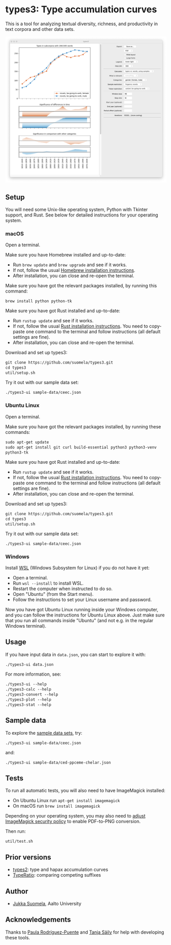 # types3: Type accumulation curves

This is a tool for analyzing textual diversity, richness, and productivity in text corpora and other data sets.

![Screenshot: user interface](doc/types3.png)

## Setup

You will need some Unix-like operating system, Python with Tkinter support, and Rust. See below for detailed instructions for your operating system.

### macOS

Open a terminal.

Make sure you have Homebrew installed and up-to-date:

- Run `brew update` and `brew upgrade` and see if it works.
- If not, follow the usual [Homebrew installation instructions](https://brew.sh).
- After installation, you can close and re-open the terminal.

Make sure you have got the relevant packages installed, by running this command:

    brew install python python-tk

Make sure you have got Rust installed and up-to-date:

- Run `rustup update` and see if it works.
- If not, follow the usual [Rust installation instructions](https://www.rust-lang.org/tools/install). You need to copy-paste one command to the terminal and follow instructions (all default settings are fine).
- After installation, you can close and re-open the terminal.

Download and set up types3:

    git clone https://github.com/suomela/types3.git
    cd types3
    util/setup.sh

Try it out with our sample data set:

    ./types3-ui sample-data/ceec.json

### Ubuntu Linux

Open a terminal.

Make sure you have got the relevant packages installed, by running these commands:

    sudo apt-get update
    sudo apt-get install git curl build-essential python3 python3-venv python3-tk

Make sure you have got Rust installed and up-to-date:

- Run `rustup update` and see if it works.
- If not, follow the usual [Rust installation instructions](https://www.rust-lang.org/tools/install). You need to copy-paste one command to the terminal and follow instructions (all default settings are fine).
- After installation, you can close and re-open the terminal.

Download and set up types3:

    git clone https://github.com/suomela/types3.git
    cd types3
    util/setup.sh

Try it out with our sample data set:

    ./types3-ui sample-data/ceec.json

### Windows

Install [WSL](https://learn.microsoft.com/en-us/windows/wsl/install) (Windows Subsystem for Linux) if you do not have it yet:

- Open a terminal.
- Run `wsl --install` to install WSL.
- Restart the computer when instructed to do so.
- Open "Ubuntu" (from the Start menu).
- Follow the instructions to set your Linux username and password.

Now you have got Ubuntu Linux running inside your Windows computer, and you can follow the instructions for Ubuntu Linux above. Just make sure that you run all commands inside "Ubuntu" (and not e.g. in the regular Windows terminal).

## Usage

If you have input data in `data.json`, you can start to explore it with:

    ./types3-ui data.json

For more information, see:

    ./types3-ui --help
    ./types3-calc --help
    ./types3-convert --help
    ./types3-plot --help
    ./types3-stat --help

## Sample data

To explore the [sample data sets](sample-data), try:

    ./types3-ui sample-data/ceec.json

and:

    ./types3-ui sample-data/ced-ppceme-chelar.json

## Tests

To run all automatic tests, you will also need to have ImageMagick installed:

- On Ubuntu Linux run `apt-get install imagemagick`
- On macOS run `brew install imagemagick`

Depending on your operating system, you may also need to [adjust ImageMagick security policy](https://stackoverflow.com/questions/52998331/imagemagick-security-policy-pdf-blocking-conversion) to enable PDF-to-PNG conversion.

Then run:

    util/test.sh

## Prior versions

- [types2](https://github.com/suomela/types): type and hapax accumulation curves
- [TypeRatio](https://github.com/suomela/type-ratio): comparing competing suffixes

## Author

- [Jukka Suomela](https://jukkasuomela.fi/), Aalto University

## Acknowledgements

Thanks to [Paula Rodríguez-Puente](https://www.usc-vlcg.es/PRP.htm) and [Tanja Säily](https://tanjasaily.fi/) for help with developing these tools.
